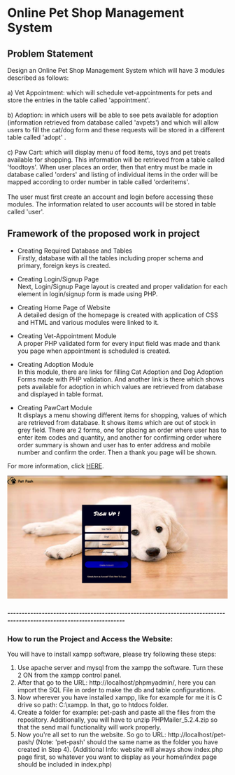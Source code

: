 # Online Pet Shop Management System

##	Problem Statement

Design an Online Pet Shop Management System which will have 3 modules described as follows:<br><br>
a)	Vet Appointment:  which will schedule vet-appointments for pets and store the entries in the table called 'appointment'.<br><br>
b)	Adoption: in which users will be able to see pets available for adoption (information retrieved from database called 'avpets') and which will allow users to fill the cat/dog form and these requests will be stored in a different table called 'adopt' .<br><br>
c)	Paw Cart: which will display menu of food items, toys and pet treats available for shopping. This information will be retrieved from a table called 'foodtoys'. When user places an order, then that entry must be made in database called 'orders' and listing of individual items in the order will be mapped according to order number in table called 'orderitems'.<br><br>
The user must first create an account and login before accessing these modules. The information related to user accounts will be stored in table called 'user'.

##	Framework of the proposed work in project

* Creating Required Database and Tables <br>
Firstly, database with all the tables including proper schema and primary, foreign keys is created.

*	Creating Login/Signup Page<br>
Next, Login/Signup Page layout is created and proper validation for each element in login/signup form is made using PHP.

*	Creating Home Page of Website<br>
A detailed design of the homepage is created with application of CSS and HTML and various modules were linked to it.

*	Creating Vet-Appointment Module<br>
A proper PHP validated form for every input field was made and thank you page when appointment is scheduled is created.

*	Creating Adoption Module<br>
In this module, there are links for filling Cat Adoption and Dog Adoption Forms made with PHP validation. And another link is there which shows pets available for adoption in which values are retrieved from database and displayed in table format.

*	Creating PawCart Module<br>
It displays a menu showing different items for shopping, values of which are retrieved from database. It shows items which are out of stock in grey field. There are 2 forms, one for placing an order where user has to enter item codes and quantity, and another for confirming order where order summary is shown and user has to enter address and mobile number and confirm the order. Then a thank you page will be shown.

For more information, click <a href="Project Report.pdf">HERE</a>.

<img src="sign-up.png"></img>



<h5>---------------------------------------------------------------------------------------------------------------------</h5>
<h3>How to run the Project and Access the Website:</h3>

You will have to install xampp software, please try following these steps:

<ol type="1">
<li>Use apache server and mysql from the xampp the software. Turn these 2 ON from the xampp control panel.
<br>
<li>After that go to the URL: http://localhost/phpmyadmin/, here you can import the SQL File in order to make the db and table configurations.
<br>
<li>Now wherever you have installed xampp, like for example for me it is C drive so path: C:\xampp. In that, go to htdocs folder.
<br>
<li>Create a folder for example: pet-pash and paste all the files from the repository. Additionally, you will have to unzip PHPMailer_5.2.4.zip so that the send mail functionality will work properly.
<br>
<li>Now you're all set to run the website. So go to URL: http://localhost/pet-pash/ (Note: 'pet-pash' should the same name as the folder you have created in Step 4).
(Additional Info: website will always show index.php page first, so whatever you want to display as your home/index page should be included in index.php)
</ol>
